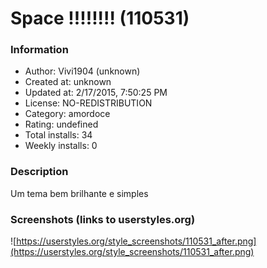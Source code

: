 # Space !!!!!!!! (110531)

### Information
- Author: Vivi1904 (unknown)
- Created at: unknown
- Updated at: 2/17/2015, 7:50:25 PM
- License: NO-REDISTRIBUTION
- Category: amordoce
- Rating: undefined
- Total installs: 34
- Weekly installs: 0


### Description
Um tema bem brilhante e simples


### Screenshots (links to userstyles.org)
![https://userstyles.org/style_screenshots/110531_after.png](https://userstyles.org/style_screenshots/110531_after.png)


